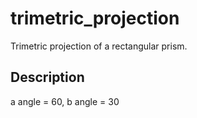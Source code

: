 # trimetric_projection
Trimetric projection of a rectangular prism.

## Description
a angle = 60, b angle = 30
